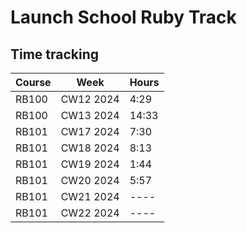 # Launch School Ruby Track
## Time tracking

| Course    | Week      |   Hours   |
| ----------|-----------|-----------|
| RB100     | CW12 2024 |   4:29    |
| RB100     | CW13 2024 |   14:33   |
| RB101     | CW17 2024 |   7:30    |
| RB101     | CW18 2024 |   8:13    |
| RB101     | CW19 2024 |   1:44    |
| RB101     | CW20 2024 |   5:57    |
| RB101     | CW21 2024 |   ----    |
| RB101     | CW22 2024 |   ----    |

